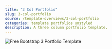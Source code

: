 ```yaml
---
title: "3 Col Portfolio"
slug: 3-col-portfolio
source: /template-overviews/3-col-portfolio
categories: template portfolios unstyled
description: A three column portfolio template.
---
```


<img src="http://sbootstrap.startbootstrapc.netdna-cdn.com/assets/img/templates/3-col-portfolio.jpg" class="img-responsive" alt="Free Bootstrap 3 Portfolio Template">